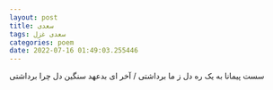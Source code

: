 ```yaml
---
layout: post
title: سعدی
tags: سعدی غزل
categories: poem
date: 2022-07-16 01:49:03.255446
---
```


سست پیمانا به یک ره دل ز ما برداشتی / آخر ای بدعهد سنگین دل چرا برداشتی